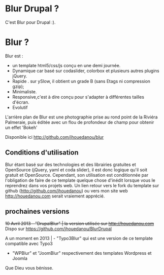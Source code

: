 # Blur Drupal ?

C'est Blur pour Drupal :).

# Blur ?

Blur est :
- un template html5/css/js conçu en une demi journée.
- Dynamique car basé sur codaslider, colorbox et plusieurs autres plugins jQuery.
- Rapide . sur ySlow, il obtient un grade B (sans Etags ni compression gzip);
- Minimaliste.
- Responsive,c'est à dire conçu pour s'adapter à différentes tailles d'écran.
- Evolutif

L'arrière plan de Blur est une photographie prise au rond point de la Riviéra Palmeraie, puis éditée avec un flou de profondeur de champ pour obtenir un effet 'Bokeh'

Disponible ici http://github.com/jhouedanou/blur

## Conditions d'utilisation

Blur étant basé sur des technologies et des librairies gratuites et OpenSource (jQuery, yaml et coda slider), il est donc logique qu'il soit gratuit et OpenSource.
Cependant, son utilisation est conditionnée par l'obligation de faire de ce template quelque chose d'inédit lorsque vous le reprendrez dans vos projets web.
Un lien retour vers le fork du template sur github (http://github.com/jhouedanou) ou vers mon site web http://houedanou.com serait vraiement apprécié.


## prochaines versions

<del>10 Avril 2013 - "DrupalBlur" | la version utilisée sur http://houedanou.com</del> Dispo sur https://github.com/jhouedanou/BlurDrupal


A un moment en 2013 | - "Typo3Blur" qui est une version de ce template compatible avec Typo3
- "WPBlur" et "JoomBlur" respectivement des templates Wordpress et Joomla

Que Dieu vous bénisse.
